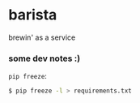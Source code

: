 # barista
brewin' as a service


### some dev notes :)

`pip freeze`:

```sh
$ pip freeze -l > requirements.txt
```
